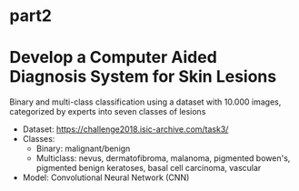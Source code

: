 # part2
# Develop a Computer Aided Diagnosis System for Skin Lesions

Binary and multi-class classification using a dataset with 10.000 images, categorized by experts into seven classes of lesions

- Dataset: https://challenge2018.isic-archive.com/task3/
- Classes:  
  - Binary: malignant/benign  
  - Multiclass: nevus, dermatofibroma, malanoma, pigmented bowen's, pigmented benign keratoses, basal cell carcinoma, vascular
- Model: Convolutional Neural Network (CNN)
